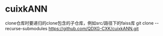 # cuixkANN
clone仓库时要递归的clone包含的子仓库，例如src/路径下的faiss库
git clone --recurse-submodules  https://github.com/QDXG-CXK/cuixkANN.git
